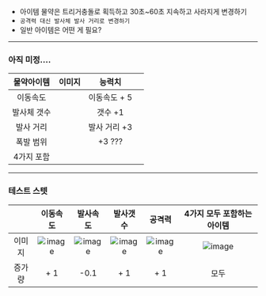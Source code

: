 - 아이템 물약은 트리거충돌로 획득하고 30초~60초 지속하고 사라지게 변경하기  
- `공격력 대신 발사체 발사 거리로 변경하기 `
- 일반 아이템은 어떤 게 필요?



---  
### 아직 미정....



|물약아이템|이미지|능력치||
|:------:|:------:|:------:|:------:|
|이동속도|| 이동속도 + 5 ||
|발사체 갯수|| 갯수 +1||
|발사 거리||   발사 거리 +3||
|폭발 범위||  +3 ??? ||
|4가지 포함||    ||

---  

### 테스트 스텟


||이동속도|발사속도|발사갯수|공격력|4가지 모두 포함하는 아이템 |
|:--:|:--:|:--:|:--:|:--:|:--:|
|이미지|![image](https://github.com/s8st/20240320FinalProject/assets/153998744/539dcd23-d1d6-4199-a559-4775ec897241)|![image](https://github.com/s8st/20240320FinalProject/assets/153998744/440e882c-cfdf-4549-972f-fa63b02c5eb4)|![image](https://github.com/s8st/20240320FinalProject/assets/153998744/c12d42b7-3277-494c-8d6f-e5d7f0356751)|![image](https://github.com/s8st/20240320FinalProject/assets/153998744/09503133-fc62-4eb7-9069-a7e227b22a31)|![image](https://github.com/s8st/20240320FinalProject/assets/153998744/1436b291-053a-48d6-88c3-97fc5952a160)| 
|증가량|+ 1|-0.1|+ 1|+ 1|모두|